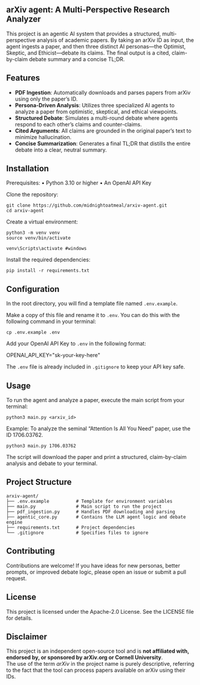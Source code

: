 ## arXiv agent: A Multi-Perspective Research Analyzer

This project is an agentic AI system that provides a structured, multi-perspective analysis of academic papers. By taking an arXiv ID as input, the agent ingests a paper, and then three distinct AI personas—the Optimist, Skeptic, and Ethicist—debate its claims. The final output is a cited, claim-by-claim debate summary and a concise TL;DR.


## Features

- **PDF Ingestion**: Automatically downloads and parses papers from arXiv using only the paper’s ID.  
- **Persona-Driven Analysis**: Utilizes three specialized AI agents to analyze a paper from optimistic, skeptical, and ethical viewpoints.  
- **Structured Debate**: Simulates a multi-round debate where agents respond to each other’s claims and counter-claims.  
- **Cited Arguments**: All claims are grounded in the original paper’s text to minimize hallucination.  
- **Concise Summarization**: Generates a final TL;DR that distills the entire debate into a clear, neutral summary.  


## Installation

Prerequisites:
	•	Python 3.10 or higher
	•	An OpenAI API Key

Clone the repository:
```
git clone https://github.com/midnightoatmeal/arxiv-agent.git
cd arxiv-agent
```

Create a virtual environment:

```
python3 -m venv venv
source venv/bin/activate
```
```  
venv\Scripts\activate #windows
```

Install the required dependencies:
```
pip install -r requirements.txt
```


## Configuration

In the root directory, you will find a template file named `.env.example`.

Make a copy of this file and rename it to `.env`. You can do this with the following command in your terminal:
```
cp .env.example .env
```

Add your OpenAI API Key to `.env` in the following format:

OPENAI_API_KEY="sk-your-key-here"

The `.env` file is already included in `.gitignore` to keep your API key safe.



## Usage

To run the agent and analyze a paper, execute the main script from your terminal:
```
python3 main.py <arxiv_id>
```

Example:
To analyze the seminal “Attention Is All You Need” paper, use the ID 1706.03762.
```
python3 main.py 1706.03762
```
The script will download the paper and print a structured, claim-by-claim analysis and debate to your terminal.


## Project Structure
```
arxiv-agent/
├── .env.example          # Template for environment variables
├── main.py               # Main script to run the project
├── pdf_ingestion.py      # Handles PDF downloading and parsing
├── agentic_core.py       # Contains the LLM agent logic and debate engine
├── requirements.txt      # Project dependencies
└── .gitignore            # Specifies files to ignore
```


## Contributing

Contributions are welcome!
If you have ideas for new personas, better prompts, or improved debate logic, please open an issue or submit a pull request.


## License

This project is licensed under the Apache-2.0 License.
See the LICENSE file for details.


## Disclaimer

This project is an independent open-source tool and is **not affiliated with, endorsed by, or sponsored by arXiv.org or Cornell University**.  
The use of the term *arXiv* in the project name is purely descriptive, referring to the fact that the tool can process papers available on arXiv using their IDs.